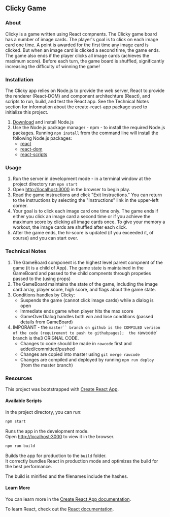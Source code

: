 ## Clicky Game

### About
Clicky is a game written using React compnents.  The Clicky game board has a number of image cards.  The player's goal is to click on each image card one time.  A point is awarded for the first time any image card is clicked.  But when an image card is clicked a second time, the game ends.  The game also ends if the player clicks all image cards (achieves the maximum score).  Before each turn, the game board is shuffled, significantly increasing the difficulty of winning the game!

### Installation
The Clicky app relies on Node.js to provide the web server, React to provide the renderer (React-DOM) and component architechture (React), and scripts to run, build, and test the React app.  See the Technical Notes section for information about the create-react-app package used to initialize this project. 

1. [Download](https://nodejs.org/en/download/) and install Node.js
2. Use the Node.js package manager - npm - to install the required Node.js packages.  Running ```npm install``` from the command line will install the following Node.js packages:
    * [react](https://www.npmjs.com/package/react)
    * [react-dom](https://www.npmjs.com/package/react-dom)
    * [react-scripts](https://www.npmjs.com/package/react-scripts)

### Usage
1. Run the server in development mode - in a terminal window at the project directory run ```npm start```
2. Open [http://localhost:3000](http://localhost:3000) in the browser to begin play.
3. Read the game instructions and click "Exit Instructions."  You can return to the instructions by selecting the "Instructions" link in the upper-left corner.
4. Your goal is to click each image card one time only.  The game ends if either you click an image card a second time or if you achieve the maximum score by clicking all image cards once.  To give your memory a workout, the image cards are shuffled after each click.
5. After the game ends, the hi-score is updated (if you exceeded it, of course) and you can start over.

### Technical Notes
1. The GameBoard component is the highest level parent compnent of the game (it is a child of App).  The game state is maintained in the GameBoard and passed to the child compnents through propeties passed to the (using props)
2. The GameBoard maintains the state of the game, including the image card array, player score, high score, and flags about the game state.
3. Conditions handles by Clicky:
    * Suspends the game (cannot click image cards) while a dialog is open
    * Immediate ends game when player hits the max score
    * GameOverDialog handles both win and lose conditions (passed details from GameBoard)
4. IMPORANT - the `master`` branch on github is the COMPILED verison of the code (requirement to push to githubpages);  the `rawcode` branch is the3 ORIGNAL CODE.
    * Changes to code should be made in `rawcode` first and added/committed/pushed
    * Changes are copied into master using `git merge rawcode`
    * Changes are compiled and deployed by running `npm run deploy` (from the master branch)

### Resources
This project was bootstrapped with [Create React App](https://github.com/facebook/create-react-app).

#### Available Scripts
In the project directory, you can run:
```bash
npm start
```
Runs the app in the development mode.<br>
Open [http://localhost:3000](http://localhost:3000) to view it in the browser.

```bash
npm run build
```
Builds the app for production to the `build` folder.<br>
It correctly bundles React in production mode and optimizes the build for the best performance.

The build is minified and the filenames include the hashes.<br>

#### Learn More
You can learn more in the [Create React App documentation](https://facebook.github.io/create-react-app/docs/getting-started).

To learn React, check out the [React documentation](https://reactjs.org/).

